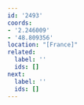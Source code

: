 ```yaml
---
id: '2493'
coords:
- '2.246009'
- '48.809356'
location: "[France]"
related:
  label: ''
  ids: []
next:
  label: ''
  ids: []
---
```


